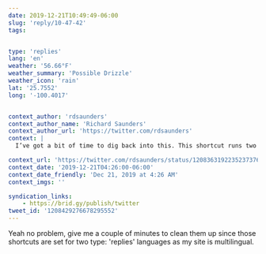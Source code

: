 ```yaml
---
date: 2019-12-21T10:49:49-06:00
slug: 'reply/10-47-42'
tags:


type: 'replies'
lang: 'en'
weather: '56.66°F'
weather_summary: 'Possible Drizzle'
weather_icon: 'rain'
lat: '25.7552'
long: '-100.4017'


context_author: 'rdsaunders'
context_author_name: 'Richard Saunders'
context_author_url: 'https://twitter.com/rdsaunders'
context: |
  I’ve got a bit of time to dig back into this. This shortcut runs two other shortcuts. Any chance you could share them too too. I can see the one you shared grabs the contents of the tweet and prepares it to pass to the reply but would be great to see it end to end.

context_url: 'https://twitter.com/rdsaunders/status/1208363192235237376?s=12'
context_date: '2019-12-21T04:26:00-06:00'
context_date_friendly: 'Dec 21, 2019 at 4:26 AM'
context_imgs: ''

syndication_links:
    - https://brid.gy/publish/twitter
tweet_id: '1208429276678295552'
---
```

Yeah no problem, give me a couple of minutes to clean them up since those shortcuts are set for two type: 'replies'
languages as my site is multilingual.